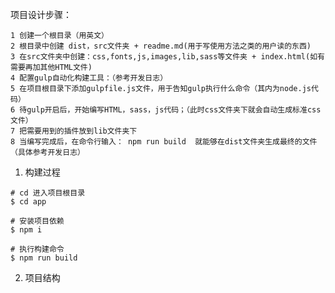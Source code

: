 项目设计步骤：

	1 创建一个根目录（用英文）
	2 根目录中创建 dist，src文件夹 + readme.md(用于写使用方法之类的用户读的东西)
	3 在src文件夹中创建：css,fonts,js,images,lib,sass等文件夹 + index.html(如有需要再加其他HTML文件)
	4 配置gulp自动化构建工具：（参考开发日志）
	5 在项目根目录下添加gulpfile.js文件，用于告知gulp执行什么命令（其内为node.js代码）
	6 待gulp开启后，开始编写HTML，sass，js代码；（此时css文件夹下就会自动生成标准css文件）
	7 把需要用到的插件放到lib文件夹下
	8 当编写完成后，在命令行输入： npm run build  就能够在dist文件夹生成最终的文件（具体参考开发日志）








1. 构建过程

```shell
# cd 进入项目根目录
$ cd app

# 安装项目依赖
$ npm i

# 执行构建命令
$ npm run build
```

2. 项目结构
